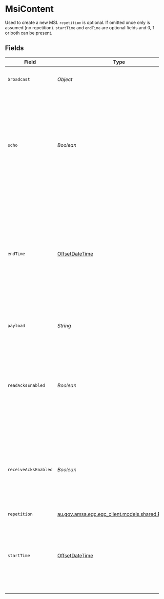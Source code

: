 # MsiContent

Used to create a new MSI. `repetition` is optional. If omitted
once only is assumed (no repetition). `startTime` and
`endTime` are optional fields and 0, 1 or both can be
present.



## Fields

| Field                                                                                                                                                                                                                                                                                         | Type                                                                                                                                                                                                                                                                                          | Required                                                                                                                                                                                                                                                                                      | Description                                                                                                                                                                                                                                                                                   | Example                                                                                                                                                                                                                                                                                       |
| --------------------------------------------------------------------------------------------------------------------------------------------------------------------------------------------------------------------------------------------------------------------------------------------- | --------------------------------------------------------------------------------------------------------------------------------------------------------------------------------------------------------------------------------------------------------------------------------------------- | --------------------------------------------------------------------------------------------------------------------------------------------------------------------------------------------------------------------------------------------------------------------------------------------- | --------------------------------------------------------------------------------------------------------------------------------------------------------------------------------------------------------------------------------------------------------------------------------------------- | --------------------------------------------------------------------------------------------------------------------------------------------------------------------------------------------------------------------------------------------------------------------------------------------- |
| `broadcast`                                                                                                                                                                                                                                                                                   | *Object*                                                                                                                                                                                                                                                                                      | :heavy_check_mark:                                                                                                                                                                                                                                                                            | the details of the broadcast particular to the broadcast type                                                                                                                                                                                                                                 | [object Object]                                                                                                                                                                                                                                                                               |
| `echo`                                                                                                                                                                                                                                                                                        | *Boolean*                                                                                                                                                                                                                                                                                     | :heavy_minus_sign:                                                                                                                                                                                                                                                                            | If the satellite provider supports echo then setting this field to true<br/>will request a repeat broadcast is made a short time after the first <br/>(Inmarsat applies a 6 minute interval). Consult the satellite provider<br/>documentation about under what circumstances the echo will be honoured.<br/> |                                                                                                                                                                                                                                                                                               |
| `endTime`                                                                                                                                                                                                                                                                                     | [OffsetDateTime](https://docs.oracle.com/javase/8/docs/api/java/time/OffsetDateTime.html)                                                                                                                                                                                                     | :heavy_minus_sign:                                                                                                                                                                                                                                                                            | the time after which no more broadcasts should be made of this MSI.<br/>This field may or may not be honoured by the service provider. The <br/>service provider may expect an explicit cancellation for ongoing<br/>broadcasts (like CAT-B). TODO confirm<br/>                               | 2022-04-24T10:25:43.511Z                                                                                                                                                                                                                                                                      |
| `payload`                                                                                                                                                                                                                                                                                     | *String*                                                                                                                                                                                                                                                                                      | :heavy_check_mark:                                                                                                                                                                                                                                                                            | the ASCII message text to broadcast. **TODO** what max length is appropriate?<br/>                                                                                                                                                                                                            | a message to be broadcast                                                                                                                                                                                                                                                                     |
| `readAcksEnabled`                                                                                                                                                                                                                                                                             | *Boolean*                                                                                                                                                                                                                                                                                     | :heavy_minus_sign:                                                                                                                                                                                                                                                                            | If the satellite provider supports read acknowledgements then setting this <br/>field to true will enable acknowledgements to the satellite provider<br/>that the message has been read by the receiving vessel.<br/>                                                                         | false                                                                                                                                                                                                                                                                                         |
| `receiveAcksEnabled`                                                                                                                                                                                                                                                                          | *Boolean*                                                                                                                                                                                                                                                                                     | :heavy_minus_sign:                                                                                                                                                                                                                                                                            | If the satellite provider supports receive acknowledgements then setting this <br/>field to true will enable acknowledgements to the satellite provider<br/>that the message has been received by the vessel.<br/>                                                                            | false                                                                                                                                                                                                                                                                                         |
| `repetition`                                                                                                                                                                                                                                                                                  | [au.gov.amsa.egc.egc_client.models.shared.Repetition](../../models/shared/Repetition.md)                                                                                                                                                                                                      | :heavy_minus_sign:                                                                                                                                                                                                                                                                            | N/A                                                                                                                                                                                                                                                                                           |                                                                                                                                                                                                                                                                                               |
| `startTime`                                                                                                                                                                                                                                                                                   | [OffsetDateTime](https://docs.oracle.com/javase/8/docs/api/java/time/OffsetDateTime.html)                                                                                                                                                                                                     | :heavy_minus_sign:                                                                                                                                                                                                                                                                            | the scheduled time of the initial broadcast. If omitted is assumed<br/>to be ASAP. A delayed start may not be supported by the service <br/>provider, check service provider documentation. TODO confirm<br/>                                                                                 | 2022-04-23T10:30:43.511Z                                                                                                                                                                                                                                                                      |